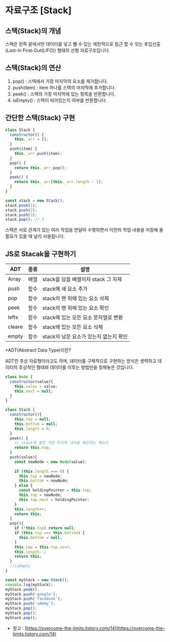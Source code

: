 # 자료구조 [Stack]

## 스택(Stack)의 개념

스택은 한쪽 끝에서만 데이터를 넣고 뺄 수 있는 제한적으로 접근 할 수 잇는 후입선출(Last-In First-Out(LIFO)) 형태의 선형 자료구조입니다.

## 스택(Stack)의 연산

1. pop() : 스텍에서 가장 마지막의 요소를 제거합니다.
2. push(item) : item 하나를 스택의 마지막에 추가합니다.
3. peek() : 스택의 가장 마지막에 있는 항목을 반환합니다.
4. isEmpty() : 스택이 비어있는지 여부를 반환합니다.

## 간단한 스택(Stack) 구현

```jsx
class Stack {
  constructor() {
    this._arr = [];
  }
  push(item) {
    this._arr.push(item);
  }
  pop() {
    return this._arr.pop();
  }
  peek() {
    return this._arr[this._arr.length - 1];
  }
}

const stack = new Stack();
stack.push(1);
stack.push(2);
stack.push(3);
stack.pop(); // 3
```

스택은 서로 관계가 있는 여러 작업을 연달아 수행하면서 이전의 작업 내용을 저장해 둘 필요가 있을 때 널리 사용됩니다.

## JS로 Stacak을 구현하기

| ADT | 종류 | 설명 |
| --- | --- | --- |
| Array | 배열 | stack을 담을 배열이자 stack 그 자체 |
| push | 함수 | stack에 새 요소 추가 |
| pop | 함수 | stack의 맨 위에 있는 요소 삭제 |
| peek | 함수 | stack의 맨 위에 있는 요소 확인 |
| lefts | 함수 | stack에 있는 모든 요소 문자열로 변환 |
| cleare | 함수 | stack에 있는 모든 요소 삭제 |
| empty | 함수 | stack의 남은 요소가 있는지 없는지 확인 |

*ADT(Abstract Data Type)이란?

ADT란 추상 자료형이라고도 하며, 데이터를 구체적으로 구현하는 방식은 생력하고 데이터의 추상적인 형태와 데이터를 이루는 방법만을 정해놓은 것입니다.

```jsx
class Node {
  constructor(value){
    this.value = value;
    this.next = null;
  }
}

class Stack {
  constructor(){
    this.top = null;
    this.bottom = null;
    this.length = 0;
  }
  peek() {
    // stack에 쌓인 가장 마지막 녀석을 확인하는 메소드
    return this.top;
  }
  push(value){
    const newNode = new Node(value);
    
    if (this.length === 0) {
      this.top = newNode;
      this.bottom = newNode;
    } else {
      const holdingPointer = this.top;
      this.top = newNode;
      this.top.next = holdingPointer;
    }
    this.length++;
    return this;
  }
  pop(){
    if (!this.top) return null;
    if (this.top === this.bottom) {
      this.bottom = null;
    }
    this.top = this.top.next;
    this.length--;
    return this;
  }
  //isEmpty
}

const myStack = new Stack();
console.log(myStack);
myStack.peek();
myStack.push('google');
myStack.push('facebook');
myStack.push('udemy');
myStack.pop();
myStack.pop();
myStack.pop();

```

- 참고 : [https://overcome-the-limits.tistory.com/14](https://overcome-the-limits.tistory.com/14)